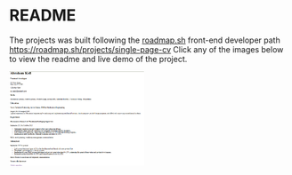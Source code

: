 # README
The projects was built following the [roadmap.sh](https://roadmap.sh/) front-end developer path
https://roadmap.sh/projects/single-page-cv
Click any of the images below to view the readme and live demo of the project.

<p align="left">
  <a href=Frontend Basix Projects/01-Single-page.cv/assets/single-page-cv.png>
    <img width="48%" src="./assets/single-page-cv.png" alt="single page cv" />
  </a>
 
